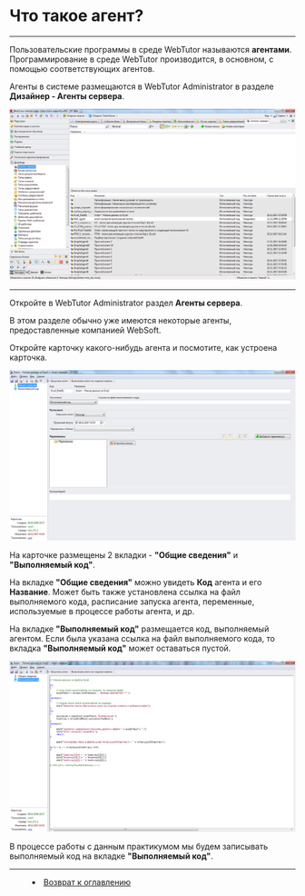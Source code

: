 # Что такое агент? 
***

Пользовательские программы в среде WebTutor называются **агентами**. Программирование в среде WebTutor производится, в основном, с помощью соответствующих агентов.

Агенты в системе размещаются в WebTutor Administrator в разделе **Дизайнер - Агенты сервера**.

![](agent01.png)

---

Откройте в WebTutor Administrator раздел **Агенты сервера**.

В этом разделе обычно уже имеются некоторые агенты, предоставленные компанией WebSoft.



Откройте карточку какого-нибудь агента и посмотите, как устроена карточка.

![](agent02.png)

На карточке размещены 2 вкладки - **"Общие сведения"** и **"Выполняемый код"**.

На вкладке **"Общие сведения"** можно увидеть **Код** агента и его **Название**. Может быть также установлена ссылка на файл выполняемого кода, расписание запуска агента, переменные, используемые в процессе работы агента, и др.

На вкладке **"Выполняемый код"** размещается код, выполняемый агентом. Если была указана ссылка на файл выполняемого кода, то вкладка **"Выполняемый код"** может оставаться пустой.

![](agent03.png)

В процессе работы с данным практикумом мы будем записывать выполняемый код на вкладке **"Выполняемый код"**. 


***


<dd><li> <a href="README.md"> Возврат к оглавлению</a></dd>
